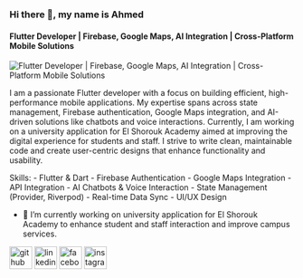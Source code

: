 ### Hi there 👋, my name is Ahmed
#### Flutter Developer | Firebase, Google Maps, AI Integration | Cross-Platform Mobile Solutions
![Flutter Developer | Firebase, Google Maps, AI Integration | Cross-Platform Mobile Solutions](https://www.digitalknights.co/hs-fs/hubfs/cca_form_fields_en.png?width=1125&name=cca_form_fields_en.png)

I am a passionate Flutter developer with a focus on building efficient, high-performance mobile applications. My expertise spans across state management, Firebase authentication, Google Maps integration, and AI-driven solutions like chatbots and voice interactions. Currently, I am working on a university application for El Shorouk Academy aimed at improving the digital experience for students and staff. I strive to write clean, maintainable code and create user-centric designs that enhance functionality and usability.

Skills: - Flutter & Dart - Firebase Authentication - Google Maps Integration - API Integration - AI Chatbots & Voice Interaction - State Management (Provider, Riverpod) - Real-time Data Sync - UI/UX Design

- 🔭 I’m currently working on university application for El Shorouk Academy to enhance student and staff interaction and improve campus services. 


[<img src='https://cdn.jsdelivr.net/npm/simple-icons@3.0.1/icons/github.svg' alt='github' height='40'>](https://github.com/ahmedjr5050)  [<img src='https://cdn.jsdelivr.net/npm/simple-icons@3.0.1/icons/linkedin.svg' alt='linkedin' height='40'>](https://www.linkedin.com/in/ahmed-sabry-985730222/)  [<img src='https://cdn.jsdelivr.net/npm/simple-icons@3.0.1/icons/facebook.svg' alt='facebook' height='40'>](https://www.facebook.com/100019908544241)  [<img src='https://cdn.jsdelivr.net/npm/simple-icons@3.0.1/icons/instagram.svg' alt='instagram' height='40'>](https://www.instagram.com/ahmedsabry50100/)  


